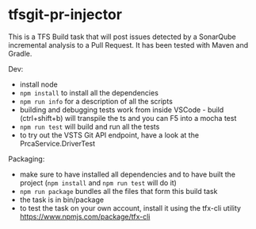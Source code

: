 # tfsgit-pr-injector

This is a TFS Build task that will post issues detected by a SonarQube incremental analysis to a Pull Request. It has been tested with Maven and Gradle. 


Dev: 

- install node
- `npm install` to install all the dependencies
- `npm run info` for a description of all the scripts
- building and debugging tests work from inside VSCode - build (ctrl+shift+b) will transpile the ts and you can F5 into a mocha test
- `npm run test` will build and run all the tests
- to try out the VSTS Git API endpoint, have a look at the PrcaService.DriverTest

Packaging: 

- make sure to have installed all dependencies and to have built the project (`npm install` and `npm run test` will do it)
- `npm run package` bundles all the files that form this build task
- the task is in bin/package
- to test the task on your own account, install it using the tfx-cli utility https://www.npmjs.com/package/tfx-cli




